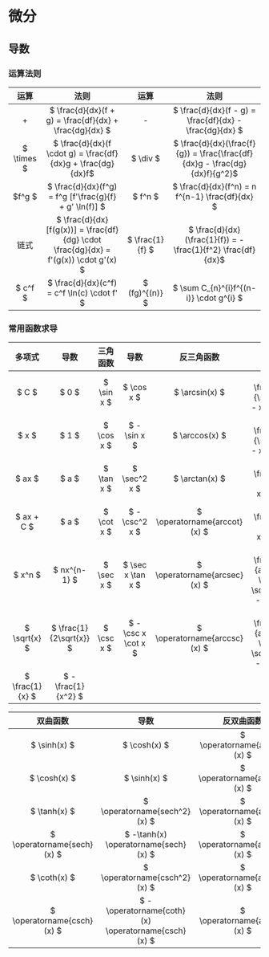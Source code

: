# 微分

## 导数

### 运算法则

| 运算 | 法则 | 运算 | 法则 |
| :--: |  :--: | :--: | :--: |
| + | $ \frac{d}{dx}(f + g) = \frac{df}{dx} + \frac{dg}{dx} $ | - | $ \frac{d}{dx}(f - g) = \frac{df}{dx} - \frac{dg}{dx} $ |
| $ \times $ | $ \frac{d}{dx}(f \cdot g) = \frac{df}{dx}g + \frac{dg}{dx}f$ | $ \div $ | $ \frac{d}{dx}(\frac{f}{g}) = \frac{\frac{df}{dx}g - \frac{dg}{dx}f}{g^2}$ |
| $f^g $ | $ \frac{d}{dx}(f^g) = f^g [f'\frac{g}{f} + g' \ln(f)] $ | $ f^n $ | $ \frac{d}{dx}(f^n) = n f^{n-1} \frac{df}{dx} $ |
| 链式| $ \frac{d}{dx}[f(g(x))] = \frac{df}{dg} \cdot \frac{dg}{dx} = f'(g(x)) \cdot g'(x) $ | $ \frac{1}{f} $| $ \frac{d}{dx}(\frac{1}{f}) = -\frac{1}{f^2} \frac{df}{dx}$ |
| $ c^f $ | $ \frac{d}{dx}(c^f) = c^f \ln(c) \cdot f' $ | $ (fg)^{(n)} $ | $ \sum C_{n}^{i}f^{(n-i)} \cdot g^{i} $ |

### 常用函数求导

| 多项式 | 导数 | 三角函数 | 导数 | 反三角函数 | 导数 | 指数与对数 | 导数 |
| :--: | :--: | :--: | :--: | :--: | :--: | :--: | :---: |
| $ C $ | $ 0 $ | $ \sin x $ | $ \cos x $ | $ \arcsin(x) $ | $ \frac{1}{\sqrt{1 - x^2}} $| $ e^x $ | $ e^x $ |
| $ x $ | $ 1 $ | $ \cos x $ | $ -\sin x $ | $ \arccos(x) $ | $ -\frac{1}{\sqrt{1 - x^2}} $ | $ a^x $ | $ a^x \ln{a} $ |
| $ ax $ | $ a $ |  $ \tan x $ | $ \sec^2 x $ | $ \arctan(x) $ | $ \frac{1}{1 + x^2} $ |  $ \ln(x) $ | $ \frac{1}{x} $ |
| $ ax + C $ | $ a $ | $ \cot x $ | $ -\csc^2 x $ | $ \operatorname{arccot}(x) $ | $ -\frac{1}{1 + x^2} $ | $ \log_{a}{x} $ | $ \frac{1}{x\ln a} $ |
| $ x^n $ | $ nx^{n-1} $ | $ \sec x $ | $ \sec x \tan x $ | $ \operatorname{arcsec}(x) $ | $ \frac{1}{abs(x) \cdot \sqrt{x^2 - 1}} $ |
| $ \sqrt{x} $ | $ \frac{1}{2\sqrt{x}} $ | $ \csc x $ | $ -\csc x \cot x $ | $ \operatorname{arccsc}(x) $ | $ -\frac{1}{abs(x) \cdot \sqrt{x^2 - 1}} $
| $ \frac{1}{x} $ | $ -\frac{1}{x^2} $ |

| 双曲函数 | 导数 | 反双曲函数 | 导数 |
| :--: | :--: | :--: | :--: |
| $ \sinh(x) $| $ \cosh(x) $ | $ \operatorname{arsinh}(x) $| $ \frac{1}{\sqrt{1 + x^2}} $ |
| $ \cosh(x) $| $ \sinh(x) $ | $ \operatorname{arcosh}(x) $| $ \frac{1}{\sqrt{x^2 - 1}} $ |
| $ \tanh(x) $| $ \operatorname{sech^2}(x) $ | $ \operatorname{artanh}(x) $| $ \frac{1}{1 - x^2} $ |
| $ \operatorname{sech}(x) $| $ -\tanh(x) \operatorname{sech}(x) $ | $ \operatorname{arsech}(x) $| $ \frac{1}{1 - x^2} $ |
| $ \coth(x) $| $ \operatorname{csch^2}(x) $ | $ \operatorname{arcsch}(x) $| $ \frac{1}{1 - x^2} $ |
| $ \operatorname{csch}(x) $| $ -\operatorname{coth}(x) \operatorname{csch}(x) $ | $ \operatorname{arcoth}(x) $| $ \frac{1}{1 - x^2} $ |